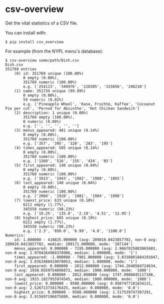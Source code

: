csv-overview
============

Get the vital statistics of a CSV file.

You can install with:

	$ pip install csv_overview

For example (from the NYPL menu's database):

	$ csv-overview some/path/Dish.csv
	Dish.csv
	351769 entries
		(0) id: 351769 unique (100.00%)
			0 empty (0.00%),
			351769 numeric (100.00%)
			e.g. ['254113', '349976', '228305', '315656', '248210']
		(1) name: 351734 unique (99.99%)
			0 empty (0.00%),
			59 numeric (0.02%)
			e.g. ['Pineapple Wheel', 'Kase, Fruchte, Kaffee', 'Cocoanut Pie per cut', 'Pernod for Absinthe', 'Hot Chicken Sandwich']
		(2) description: 1 unique (0.00%)
			351769 empty (100.00%),
			0 numeric (0.00%)
			e.g. ['', '', '', '', '']
		(3) menus_appeared: 481 unique (0.14%)
			0 empty (0.00%),
			351769 numeric (100.00%)
			e.g. ['357', '395', '328', '283', '195']
		(4) times_appeared: 505 unique (0.14%)
			0 empty (0.00%),
			351769 numeric (100.00%)
			e.g. ['1360', '516', '155', '434', '85']
		(5) first_appeared: 140 unique (0.04%)
			0 empty (0.00%),
			351769 numeric (100.00%)
			e.g. ['1913', '1943', '1982', '1908', '1865']
		(6) last_appeared: 140 unique (0.04%)
			0 empty (0.00%),
			351769 numeric (100.00%)
			e.g. ['2004', '1920', '1981', '1904', '1998']
		(7) lowest_price: 633 unique (0.18%)
			6211 empty (1.77%),
			345558 numeric (98.23%)
			e.g. ['19.25', '135.0', '2.19', '4.51', '12.95']
		(8) highest_price: 685 unique (0.19%)
			6211 empty (1.77%),
			345558 numeric (98.23%)
			e.g. ['2.3', '850.0', '6.99', '4.0', '1100.0']
	Numerics:
		id: 1.000000 - 410825.000000 (avg: 209010.0423857702, non-0 avg: 209010.0423857702, median: 209171.000000, mode: '287144')
		menus_appeared: 0.000000 - 7195.000000 (avg: 2.9667025803865603, non-0 avg: 2.9704264960378906, median: 1.000000, mode: '1')
		times_appeared: -1.000000 - 7901.000000 (avg: 3.0338801884191047, non-0 avg: 3.0363488419070053, median: 1.000000, mode: '1')
		first_appeared: 0.000000 - 2012.000000 (avg: 1744.2648584724634, non-0 avg: 1930.0559754896872, median: 1900.000000, mode: '1900')
		last_appeared: 0.000000 - 2012.000000 (avg: 1747.0906845117108, non-0 avg: 1933.1827955974545, median: 1900.000000, mode: '1900')
		lowest_price: 0.000000 - 9500.000000 (avg: 0.9507477181834131, non-0 avg: 2.526713734176425, median: 0.000000, mode: '0.0')
		highest_price: 0.000000 - 9500.000000 (avg: 1.517539747307291, non-0 avg: 3.915697196875889, median: 0.000000, mode: '0.0')
